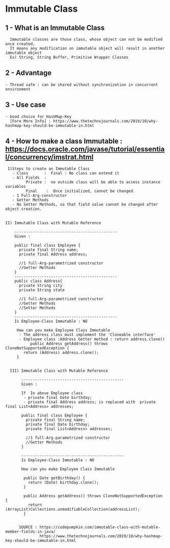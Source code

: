 # Immutable Class

## 1 - What is an Immutable Class

      Immutable classes are those class, whose object can not be modified once created, 
      It means any modification on immutable object will result in another immutable object 
      Ex) String, String Buffer, Primitive Wrapper Classes 

## 2 - Advantage
    - Thread safe : can be shared without synchronization in concurrent environment
  

## 3 - Use case
    - Good choice for HashMap-Key 
      [Fore More Info] : https://www.thetechnojournals.com/2019/10/why-hashmap-key-should-be-immutable-in.html
 
## 4 - How to make a class Immutable : https://docs.oracle.com/javase/tutorial/essential/concurrency/imstrat.html
     I)Steps to create an Immutable Class
       - Class       :  Final : No class can extend it 
       - All Fields  : 
             Private :  no outside class will be able to access instance variables
             Final    :  Once initialized, cannot be changed.
       - 1 Full-Arg-constructor
       - Getter Methods
       - No Setter Methods, so that field value cannot be changed after object creation.

##
    II) Immutable Class with Mutable Reference
    
        ---------------------------------------------
        Given : 
	
        public final class Employee {
          private final String name;
          private final Address address;

          //1 full-Arg-parametrized constructor 
          //Getter Methods 
        }
        ---------------------------------------------
        public class Address{
          private String city
          private String state

          //1 full-Arg-parametrized constructor 
          //Getter Methods 
          //Setter Methods 
        }
        ---------------------------------------------
        Is Employee-Class Immutable : NO 

         How can you make Employee Class Immutable 
          - The address class must implement the 'Cloneable interface'
          - Employee class :Address Getter method : return address.clone() 
               public Address getAddress() throws CloneNotSupportedException {
		    return (Address) address.clone();
	     }
		
##

      III) Immutable Class with Mutable Reference
         
           --------------------------------------------- 
           Given : 
	   
           If  In above Employee class
            - private final Date birthday; 
            - private final Address address; is replaced with  private final List<Address> addresses;

           public final class Employee {
             private final String name;
             private final Date birthday;
             private final List<Address> addresses;

             //1 full-Arg-parametrized constructor 
             //Getter Methods 
           }

           ---------------------------------------------
           Is Employee-Class Immutable : NO

           How can you make Employee Class Immutable 

            public Date getBirthday() {
              return (Date) birthday.clone();
            }

            public Address getAddress() throws CloneNotSupportedException {
              return (ArrayList)Collections.unmodifiableCollection(addressList);
            }


          SOURCE : https://codepumpkin.com/immutable-class-with-mutable-member-fields-in-java/	
                   https://www.thetechnojournals.com/2019/10/why-hashmap-key-should-be-immutable-in.html
